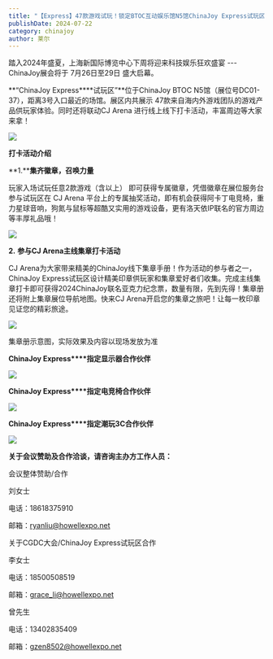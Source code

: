 ```yaml
---
title: "【Express】47款游戏试玩！锁定BTOC互动娱乐馆N5馆ChinaJoy Express试玩区"
publishDate: 2024-07-22
category: chinajoy
author: 莱尔
---
```


踏入2024年盛夏，上海新国际博览中心下周将迎来科技娱乐狂欢盛宴 --- ChinaJoy展会将于 7月26日至29日 盛大启幕。

**“ChinaJoy Express****试玩区”**位于ChinaJoy BTOC N5馆（展位号DC01-37），距离3号入口最近的场馆。展区内共展示 47款来自海内外游戏团队的游戏产品供玩家体验。同时还将联动CJ Arena 进行线上线下打卡活动，丰富周边等大家来拿！

![](https://ec-net-1251389766.cos.ap-shanghai.myqcloud.com/wp-content/uploads/2024/07/20240722214004163-108x1024.png)

**打卡活动介绍**

**1.****集齐徽章，召唤力量**

玩家入场试玩任意2款游戏（含以上） 即可获得专属徽章，凭借徽章在展位服务台参与试玩区在 CJ Arena 平台上的专属抽奖活动，即有机会获得阿卡丁电竞椅，重力星球音响，狗氮与鼠标等超酷又实用的游戏设备，更有洛天依IP联名的官方周边等丰厚礼品哦！

![](https://ec-net-1251389766.cos.ap-shanghai.myqcloud.com/wp-content/uploads/2024/07/20240722214011424.png)

**2\.** **参与CJ Arena主线集章打卡活动** 

CJ Arena为大家带来精美的ChinaJoy线下集章手册！作为活动的参与者之一，ChinaJoy Express试玩区设计精美印章供玩家和集章爱好者们收集。完成主线集章打卡即可获得2024ChinaJoy联名亚克力纪念票，数量有限，先到先得！集章册还将附上集章展位导航地图。快来CJ Arena开启您的集章之旅吧！让每一枚印章见证您的精彩旅途。

![](https://ec-net-1251389766.cos.ap-shanghai.myqcloud.com/wp-content/uploads/2024/07/20240722214013880.png)

集章册示意图，实际效果及内容以现场发放为准

**ChinaJoy Express****指定显示器合作伙伴**

![](https://ec-net-1251389766.cos.ap-shanghai.myqcloud.com/wp-content/uploads/2024/07/20240722214015329.png)

  
**ChinaJoy Express****指定电竞椅合作伙伴**

![](https://ec-net-1251389766.cos.ap-shanghai.myqcloud.com/wp-content/uploads/2024/07/20240722214018845.png)

  
**ChinaJoy Express****指定潮玩3C合作伙伴**

![](https://ec-net-1251389766.cos.ap-shanghai.myqcloud.com/wp-content/uploads/2024/07/20240722214021390.png)

**关于会议赞助及合作洽谈，请咨询主办方工作人员：**

  
会议整体赞助/合作

刘女士

电话：18618375910

邮箱：[ryanliu@howellexpo.net](mailto:ryanliu@howellexpo.net)

  
  
关于CGDC大会/ChinaJoy Express试玩区合作

李女士

电话：18500508519

邮箱：[grace\_li@howellexpo.net](mailto:grace_li@howellexpo.net)

  
曾先生

电话：13402835409

邮箱：gzen8502@howellexpo.net
